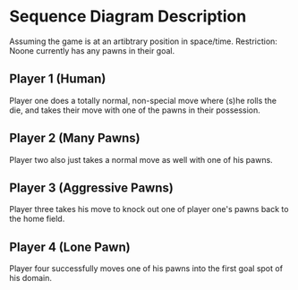 # Sequence Diagram Description

Assuming the game is at an artibtrary position in space/time. Restriction: Noone currently has any pawns in their goal.

## Player 1 (Human)
Player one does a totally normal, non-special move where (s)he rolls the die, and takes their move with one of the pawns in their possession.

## Player 2 (Many Pawns)
Player two also just takes a normal move as well with one of his pawns.

## Player 3 (Aggressive Pawns)
Player three takes his move to knock out one of player one's pawns back to the home field.

## Player 4 (Lone Pawn)
Player four successfully moves one of his pawns into the first goal spot of his domain.